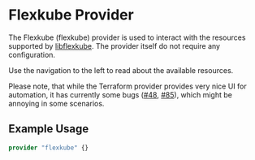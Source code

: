 # Flexkube Provider

The Flexkube (flexkube) provider is used to interact with the resources supported by [libflexkube](https://github.com/flexkube/libflexkube). The provider itself do not require any configuration.

Use the navigation to the left to read about the available resources.

Please note, that while the Terraform provider provides very nice UI for automation, it has currently some bugs ([#48](https://github.com/flexkube/libflexkube/issues/48), [#85](https://github.com/flexkube/libflexkube/issues/85)), which might be annoying in some scenarios.



## Example Usage

```tf
provider "flexkube" {}
```

